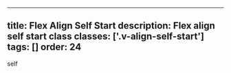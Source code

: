 <!--
 *              Copyright (c) 2025 Visa, Inc.
 *
 * Licensed under the Apache License, Version 2.0 (the "License");
 * you may not use this file except in compliance with the License.
 * You may obtain a copy of the License at
 *
 *         http://www.apache.org/licenses/LICENSE-2.0
 *
 * Unless required by applicable law or agreed to in writing, software
 * distributed under the License is distributed on an "AS IS" BASIS,
 * WITHOUT WARRANTIES OR CONDITIONS OF ANY KIND, either express or implied.
 * See the License for the specific language governing permissions and
 * limitations under the License.
 *
 -->
---
title: Flex Align Self Start
description: Flex align self start class 
classes: ['.v-align-self-start']
tags: []
order: 24
---

<div class="v-surface v-flex v-flex-row v-gap-4" style="--v-surface-border-size: 2px; block-size: 80px">
  <div class="v-surface v-alternate v-flex v-align-self-start">
    self
  </div>
</div>
